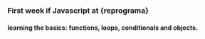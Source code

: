 ### First week if Javascript at {reprograma}

#### learning the basics: functions, loops, conditionals and objects.

